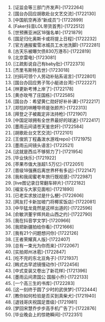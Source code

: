 
1. [证监会等三部门齐发声]-[1722264]
1. [国台办回应胡歌赴台文艺交流]-[1722130]
1. [中国航空再添“新成员”]-[1722899]
1. [Faker抖音LOL带货首秀]-[1722512]
1. [世预赛亚洲区18强名单]-[1721879]
1. [国足归化奥斯卡或将提上日程]-[1722232]
1. [官方通报蜜雪冰城员工水池洗脚]-[1722281]
1. [古天乐被曝欠债830万港币]-[1722819]
1. [北京雷电]-[1723081]
1. [江疏影说自己有baby肚]-[1722373]
1. [杰里韦斯特去世]-[1723018]
1. [扫码可领个人劳动补贴系谣言]-[1722801]
1. [国台办回应男子驾小艇进台湾]-[1722227]
1. [林更新考博上岸了]-[1722178]
1. [黄亦玫甩了庄国栋]-[1722585]
1. [国台办：希望黄仁勋好好补补课]-[1722217]
1. [郑恺的哄睡导师是张颜齐]-[1722313]
1. [拜登之子被裁定非法持枪]-[1721907]
1. [中国足球拥有全世界最好的球迷]-[1722417]
1. [墨雨云间请苍天鉴忠奸]-[1722584]
1. [胡歌赴台文艺交流]-[1722101]
1. [王俊凯丁程鑫泼水游戏repo]-[1721975]
1. [墨雨云间镜头语言]-[1722521]
1. [这就是西瓜不够努力了]-[1721954]
1. [毕业快乐]-[1721922]
1. [苹果市值大涨超1.5万亿]-[1722051]
1. [晋级18强赛后离世界杯有多远]-[1722147]
1. [我和我闺蜜老年旅行既视感]-[1722987]
1. [live图记录日常翻车碎片]-[1722182]
1. [福宝与大家见面啦]-[1721890]
1. [已老实求放过是什么梗]-[1722606]
1. [网友打卡新加坡门将椰浆饭店]-[1722081]
1. [中华猛龙竟然是这样出道的]-[1722596]
1. [俞敏洪董宇辉共赴山西之约]-[1722790]
1. [我在抖音学文学]-[1720966]
1. [我把新疆拍给你看]-[1721666]
1. [我有21个问题想问你]-[1722126]
1. [王者荣耀真人版]-[1722407]
1. [总有一束光为你而来]-[1722067]
1. [实拍郑州冰雹]-[1722847]
1. [吃不完的东北豆角子]-[1721937]
1. [韩式古早滤镜慢动作]-[1722456]
1. [中式变装又卷出了新花样]-[1721396]
1. [墨雨云间肃国公 国服小乔]-[1722133]
1. [一个高三生的书库]-[1722283]
1. [这一刻终于圆了少时的武侠梦]-[1722444]
1. [教你如何检验是否买到真柴犬]-[1721940]
1. [退钱哥庆祝国足晋级]-[1721981]
1. [梦回宋慧乔步步高手机广告了]-[1722876]
1. [毕业晚会上的惊艳瞬间]-[1722351]